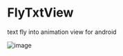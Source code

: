 FlyTxtView
==========

text fly into animation view for android

![image](https://github.com/tosslife/FlyTxtView/blob/master/demo.gif)
